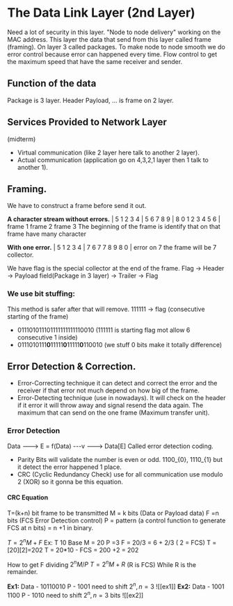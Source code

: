 # The Data Link Layer (2nd Layer)
Need a lot of security in this layer. "Node to node delivery" working on the MAC address. This layer the data that send from this layer called frame (framing). On layer 3 called packages. To make node to node smooth we do error control because error can happened every time. Flow control to get the maximum speed that have the same receiver and sender.
## Function of the data
Package is 3 layer.
Header Payload, ... is frame on 2 layer.

## Services Provided to Network Layer
(midterm)
- Virtual communication (like 2 layer here talk to another 2 layer).
- Actual communication (application go on 4,3,2,1 layer then 1 talk to another 1).

## Framing.
We have to construct a frame before send it out.

**A character stream without errors.**
| 5 1 2 3 4 | 5 6 7 8 9 | 8 0 1 2 3 4 5 6 |
 frame 1     frame 2     frame 3
 The beginning of the frame is identify that on that frame have many character

**With one error.**
| 5 1 2 3 4 | 7 6 7 7 8 9 8 0 |
error on 7 the frame will be 7 collector.

We have flag is the special collector at the end of the frame.
Flag -> Header -> Payload field(Package in 3 layer) -> Trailer -> Flag

### We use bit stuffing:
This method is safer after that will remove.
111111 -> flag (consecutive starting of the frame)
- 011101011101111111111110010 (111111 is starting flag mot allow 6 consecutive 1 inside)
- 0111010111**0**11111**0**11111**0**110010 (we stuff 0 bits make it totally difference)

## Error Detection & Correction.
- Error-Correcting technique it can detect and correct the error and the receiver if that error not much depend on how big of the frame.
- Error-Detecting technique (use in nowadays). It will check on the header if it error it will throw away and signal resend the data again.
The maximum that can send on the one frame (Maximum transfer unit).
### Error Detection 
Data ---> E = f(Data) ---v
     ---> Data[E]
 Called error detection coding.
 - Parity Bits will validate the number is even or odd. 1100_{0}, 1110_{1} but it detect the error happened 1 place.
 - CRC (Cyclic Redundancy Check) use for all communication use modulo 2 (XOR) so it gonna be this equation.
#### CRC Equation
T=(k+n) bit frame to be transmitted
M = k bits (Data or Payload data)
F =n bits (FCS Error Detection control)
P = pattern (a control function to generate FCS at n bits) = n +1 in binary.

$T=2^{n}M+F$
Ex: 
T 10 Base 
M = 20
P =3 
F = 20/3 = 6 + 2/3 ( 2 = FCS)
T =\[20]\[2]=202
	T = 20*10 - FCS = 200 +2 = 202

How to get F
dividing $2^{n}M/P$
$T=2^{n}M+R$ (R is FCS)
While R is the remainder.

**Ex1:**
Data - 10110010
P - 1001
need to shift $2^{n},n=3$
![[ex1]]
**Ex2:**
Data - 1001 1100
P - 1010
need to shift $2^{n},n=3$ bits
![[ex2]]